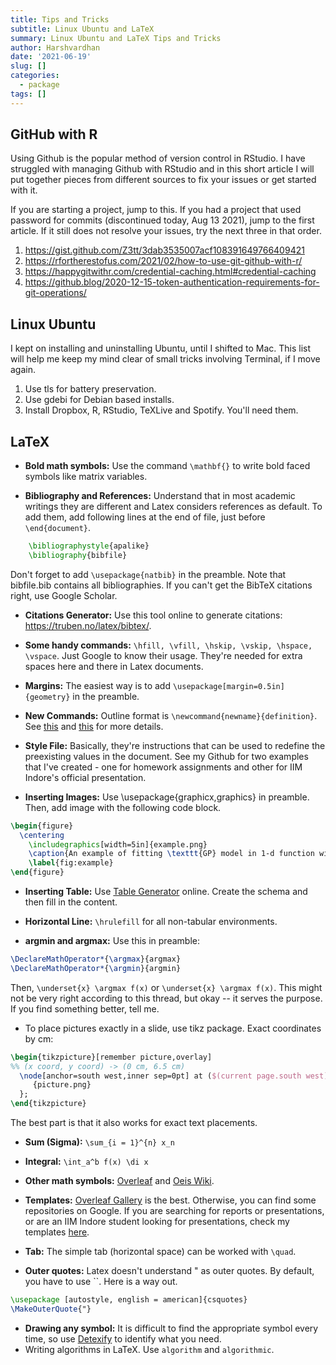 ```yaml
---
title: Tips and Tricks
subtitle: Linux Ubuntu and LaTeX
summary: Linux Ubuntu and LaTeX Tips and Tricks
author: Harshvardhan
date: '2021-06-19'
slug: []
categories:
  - package
tags: []
---
```


## GitHub with R

Using Github is the popular method of version control in RStudio. I have struggled with managing Github with RStudio and in this short article I will put together pieces from different sources to fix your issues or get started with it.

If you are starting a project, jump to this. If you had a project that used password for commits (discontinued today, Aug 13 2021), jump to the first article. If it still does not resolve your issues, try the next three in that order.

1.  <https://gist.github.com/Z3tt/3dab3535007acf108391649766409421>
2.  <https://rfortherestofus.com/2021/02/how-to-use-git-github-with-r/>
3.  <https://happygitwithr.com/credential-caching.html#credential-caching>
4.  <https://github.blog/2020-12-15-token-authentication-requirements-for-git-operations/>

## Linux Ubuntu

I kept on installing and uninstalling Ubuntu, until I shifted to Mac. This list will help me keep my mind clear of small tricks involving Terminal, if I move again.

1.  Use tls for battery preservation.
2.  Use gdebi for Debian based installs.
3.  Install Dropbox, R, RStudio, TeXLive and Spotify. You'll need them.

## LaTeX

-   **Bold math symbols:** Use the command `\mathbf{}` to write bold faced symbols like matrix variables.

-   **Bibliography and References:** Understand that in most academic writings they are different and Latex considers references as default. To add them, add following lines at the end of file, just before `\end{document}`.

``` latex
    \bibliographystyle{apalike}
    \bibliography{bibfile}
```

Don't forget to add `\usepackage{natbib}` in the preamble. Note that bibfile.bib contains all bibliographies. If you can't get the BibTeX citations right, use Google Scholar.

-   **Citations Generator:** Use this tool online to generate citations: <https://truben.no/latex/bibtex/>.

-   **Some handy commands:** `\hfill, \vfill, \hskip, \vskip, \hspace, \vspace`. Just Google to know their usage. They're needed for extra spaces here and there in Latex documents.

-   **Margins:** The easiest way is to add `\usepackage[margin=0.5in]{geometry}` in the preamble.

-   **New Commands:** Outline format is `\newcommand{newname}{definition}`. See [this](https://www.overleaf.com/learn/latex/Commands) and [this](https://en.wikibooks.org/wiki/LaTeX/Macros#New_commands) for more details.

-   **Style File:** Basically, they're instructions that can be used to redefine the preexisting values in the document. See my Github for two examples that I've created - one for homework assignments and other for IIM Indore's official presentation.

-   **Inserting Images:** Use \\usepackage{graphicx,graphics} in preamble. Then, add image with the following code block.

``` latex
\begin{figure}
  \centering
    \includegraphics[width=5in]{example.png}
    \caption{An example of fitting \texttt{GP} model in 1-d function with seven data points.}
    \label{fig:example}
\end{figure}
```

-   **Inserting Table:** Use [Table Generator](https://www.tablesgenerator.com) online. Create the schema and then fill in the content.

-   **Horizontal Line:** `\hrulefill` for all non-tabular environments.

-   **argmin and argmax:** Use this in preamble:

``` latex
\DeclareMathOperator*{\argmax}{argmax}
\DeclareMathOperator*{\argmin}{argmin}
```

Then, `\underset{x} \argmax f(x)` or `\underset{x} \argmax f(x)`. This might not be very right according to this thread, but okay -- it serves the purpose. If you find something better, tell me.

-   To place pictures exactly in a slide, use tikz package. Exact coordinates by cm:

``` latex
\begin{tikzpicture}[remember picture,overlay]
%% (x coord, y coord) -> (0 cm, 6.5 cm)
  \node[anchor=south west,inner sep=0pt] at ($(current page.south west)+(0cm,6.5cm)$) {
     {picture.png}
  };
\end{tikzpicture}
```

The best part is that it also works for exact text placements.

-   **Sum (Sigma):** `\sum_{i = 1}^{n} x_n`

-   **Integral:** `\int_a^b f(x) \di x`

-   **Other math symbols:** [Overleaf](https://www.overleaf.com/learn/latex/List_of_Greek_letters_and_math_symbols) and [Oeis Wiki](https://oeis.org/wiki/List_of_LaTeX_mathematical_symbols).

-   **Templates:** [Overleaf Gallery](https://www.overleaf.com/gallery/) is the best. Otherwise, you can find some repositories on Google. If you are searching for reports or presentations, or are an IIM Indore student looking for presentations, check my templates [here](project/2020-05-01-latex-templates/).

-   **Tab:** The simple tab (horizontal space) can be worked with `\quad`.

-   **Outer quotes:** Latex doesn't understand " as outer quotes. By default, you have to use \`\`. Here is a way out.

``` latex
\usepackage [autostyle, english = american]{csquotes}
\MakeOuterQuote{"}
```

-   **Drawing any symbol:** It is difficult to find the appropriate symbol every time, so use [Detexify](http://detexify.kirelabs.org/classify.html) to identify what you need.
-   Writing algorithms in LaTeX. Use `algorithm` and `algorithmic`.
